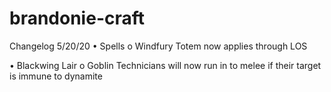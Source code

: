 # brandonie-craft

Changelog
5/20/20
•	Spells
o	Windfury Totem now applies through LOS

•	Blackwing Lair
o	Goblin Technicians will now run in to melee if their target is immune to dynamite 
